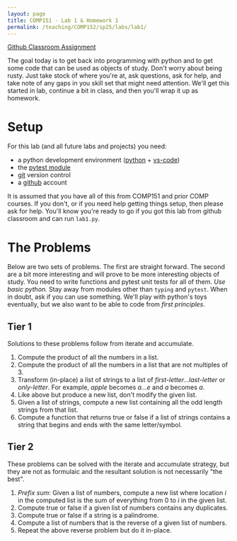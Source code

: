 ```yaml
---
layout: page
title: COMP151 - Lab 1 & Homework 1
permalink: /teaching/COMP152/sp25/labs/lab1/
---
```


[Github Classroom Assignment](https://classroom.github.com/a/corI2gbO)

The goal today is to get back into programming with python and to get some code that can be used as objects of study.  Don't worry about being rusty. Just take stock of where you're at, ask questions, ask for help, and take note of any gaps in you skill set that might need attention. We'll get this started in lab, continue a bit in class, and then you'll wrap it up as homework. 

# Setup 

For this lab (and all future labs and projects) you need:
* a python development environment ([python](https://www.python.org/downloads/) + [vs-code](https://code.visualstudio.com/))
* the [pytest module](https://docs.pytest.org/en/stable/getting-started.html)
* [git](https://git-scm.com/downloads) version control 
* a [github](https://github.com/) account

It is assumed that you have all of this from COMP151 and prior COMP courses. If you don't, or if you need help getting things setup, then please ask for help. You'll know you're ready to go if you got this lab from github classroom and can run `lab1.py`.


# The Problems 

Below are two sets of problems. The first are straight forward. The second are a bit more interesting and will prove to be more interesting objects of study.  You need to write functions and pytest unit tests for all of them. *Use basic python.* Stay away from modules other than `typing` and `pytest`.  When in doubt, ask if you can use something. We'll play with python's toys eventually, but we also want to be able to code from *first principles*. 

## Tier 1

Solutions to these problems follow from iterate and accumulate. 
1. Compute the product of all the numbers in a list.
2. Compute the product of all the numbers in a list that are not multiples of 3. 
3. Transform (in-place) a list of strings to a list of *first-letter...last-letter* or *only-letter*.  For example, *apple* becomes *a...e* and *a* becomes *a*. 
4. Like above but produce a new list, don't modify the given list.  
5. Given a list of strings, compute a new list containing all the odd length strings from that list. 
6. Compute a function that returns true or false if a list of strings contains a string that begins and ends with the same letter/symbol.

## Tier 2

These problems can be solved with the iterate and accumulate strategy, but they are not as formulaic and the resultant solution is not necessarily "the best".  
1. *Prefix sum*: Given a list of numbers, compute a new list where location *i* in the computed list is the sum of everything from 0 to *i* in the given list. 
2. Compute true or false if a given list of numbers contains any duplicates. 
3. Compute true or false if a string is a palindrome. 
4. Compute a list of numbers that is the reverse of a given list of numbers. 
5. Repeat the above reverse problem but do it in-place. 


